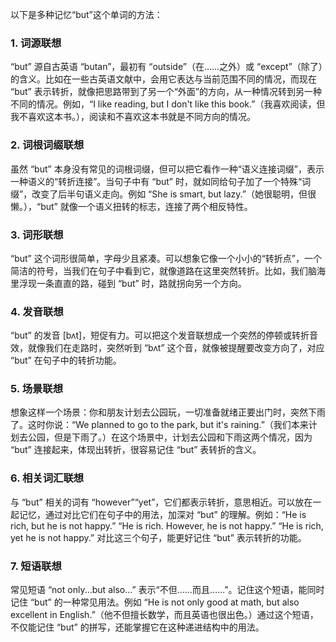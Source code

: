 以下是多种记忆“but”这个单词的方法：

### 1. 词源联想
“but” 源自古英语 “butan”，最初有 “outside”（在……之外）或 “except”（除了）的含义。比如在一些古英语文献中，会用它表达与当前范围不同的情况，而现在 “but” 表示转折，就像把思路带到了另一个“外面”的方向，从一种情况转到另一种不同的情况。例如，“I like reading, but I don't like this book.”（我喜欢阅读，但我不喜欢这本书。），阅读和不喜欢这本书就是不同方向的情况。 

### 2. 词根词缀联想
虽然 “but” 本身没有常见的词根词缀，但可以把它看作一种“语义连接词缀”，表示一种语义的“转折连接”。当句子中有 “but” 时，就如同给句子加了一个特殊“词缀”，改变了后半句语义走向。例如 “She is smart, but lazy.”（她很聪明，但很懒。），“but” 就像一个语义扭转的标志，连接了两个相反特性。 

### 3. 词形联想
“but” 这个词形很简单，字母少且紧凑。可以想象它像一个小小的“转折点”，一个简洁的符号，当我们在句子中看到它，就像道路在这里突然转折。比如，我们脑海里浮现一条直直的路，碰到 “but” 时，路就拐向另一个方向。 

### 4. 发音联想
“but” 的发音 [bʌt]，短促有力。可以把这个发音联想成一个突然的停顿或转折音效，就像我们在走路时，突然听到 “bʌt” 这个音，就像被提醒要改变方向了，对应 “but” 在句子中的转折功能。 

### 5. 场景联想
想象这样一个场景：你和朋友计划去公园玩，一切准备就绪正要出门时，突然下雨了。这时你说：“We planned to go to the park, but it's raining.”（我们本来计划去公园，但是下雨了。）在这个场景中，计划去公园和下雨这两个情况，因为 “but” 连接起来，体现出转折，很容易记住 “but” 表转折的含义。 

### 6. 相关词汇联想
与 “but” 相关的词有 “however”“yet”，它们都表示转折，意思相近。可以放在一起记忆，通过对比它们在句子中的用法，加深对 “but” 的理解。例如：“He is rich, but he is not happy.” “He is rich. However, he is not happy.” “He is rich, yet he is not happy.” 对比这三个句子，能更好记住 “but” 表示转折的功能。 

### 7. 短语联想
常见短语 “not only...but also...” 表示“不但……而且……”。记住这个短语，能同时记住 “but” 的一种常见用法。例如 “He is not only good at math, but also excellent in English.”（他不但擅长数学，而且英语也很出色。）通过这个短语，不仅能记住 “but” 的拼写，还能掌握它在这种递进结构中的用法。 
